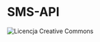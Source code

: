 # SMS-API

<img alt="Licencja Creative Commons" style="border-width:0" src="https://github.com/MARVIN1994PL/SMS-API/blob/master/API.png" />
